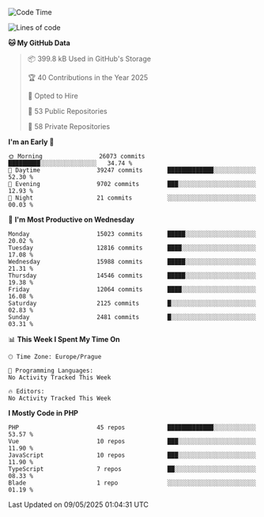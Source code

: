 <!--START_SECTION:waka-->
![Code Time](http://img.shields.io/badge/Code%20Time-1%2C584%20hrs%203%20mins-blue)

![Lines of code](https://img.shields.io/badge/From%20Hello%20World%20I%27ve%20Written-22.4%20million%20lines%20of%20code-blue)

**🐱 My GitHub Data** 

> 📦 399.8 kB Used in GitHub's Storage 
 > 
> 🏆 40 Contributions in the Year 2025
 > 
> 💼 Opted to Hire
 > 
> 📜 53 Public Repositories 
 > 
> 🔑 58 Private Repositories 
 > 
**I'm an Early 🐤** 

```text
🌞 Morning                26073 commits       █████████░░░░░░░░░░░░░░░░   34.74 % 
🌆 Daytime                39247 commits       █████████████░░░░░░░░░░░░   52.30 % 
🌃 Evening                9702 commits        ███░░░░░░░░░░░░░░░░░░░░░░   12.93 % 
🌙 Night                  21 commits          ░░░░░░░░░░░░░░░░░░░░░░░░░   00.03 % 
```
📅 **I'm Most Productive on Wednesday** 

```text
Monday                   15023 commits       █████░░░░░░░░░░░░░░░░░░░░   20.02 % 
Tuesday                  12816 commits       ████░░░░░░░░░░░░░░░░░░░░░   17.08 % 
Wednesday                15988 commits       █████░░░░░░░░░░░░░░░░░░░░   21.31 % 
Thursday                 14546 commits       █████░░░░░░░░░░░░░░░░░░░░   19.38 % 
Friday                   12064 commits       ████░░░░░░░░░░░░░░░░░░░░░   16.08 % 
Saturday                 2125 commits        █░░░░░░░░░░░░░░░░░░░░░░░░   02.83 % 
Sunday                   2481 commits        █░░░░░░░░░░░░░░░░░░░░░░░░   03.31 % 
```


📊 **This Week I Spent My Time On** 

```text
🕑︎ Time Zone: Europe/Prague

💬 Programming Languages: 
No Activity Tracked This Week

🔥 Editors: 
No Activity Tracked This Week
```

**I Mostly Code in PHP** 

```text
PHP                      45 repos            █████████████░░░░░░░░░░░░   53.57 % 
Vue                      10 repos            ███░░░░░░░░░░░░░░░░░░░░░░   11.90 % 
JavaScript               10 repos            ███░░░░░░░░░░░░░░░░░░░░░░   11.90 % 
TypeScript               7 repos             ██░░░░░░░░░░░░░░░░░░░░░░░   08.33 % 
Blade                    1 repo              ░░░░░░░░░░░░░░░░░░░░░░░░░   01.19 % 
```




 Last Updated on 09/05/2025 01:04:31 UTC
<!--END_SECTION:waka-->
<!--
**AlexKratky/AlexKratky** is a ✨ _special_ ✨ repository because its `README.md` (this file) appears on your GitHub profile.

Here are some ideas to get you started:

- 🔭 I’m currently working on ...
- 🌱 I’m currently learning ...
- 👯 I’m looking to collaborate on ...
- 🤔 I’m looking for help with ...
- 💬 Ask me about ...
- 📫 How to reach me: ...
- 😄 Pronouns: ...
- ⚡ Fun fact: ...
-->
